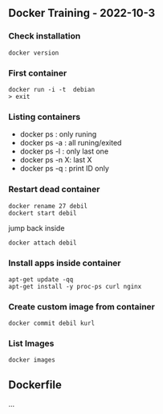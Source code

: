 ## Docker Training - 2022-10-3

### Check installation
```
docker version
```

### First container
```
docker run -i -t  debian
> exit
```

### Listing containers

- docker ps : only runing
- docker ps -a : all runing/exited
- docker ps -l : only last one
- docker ps -n X: last X
- docker ps -q : print ID only

### Restart dead container
```
docker rename 27 debil
dockert start debil
```

jump back inside
```
docker attach debil
```

### Install apps inside container

```
apt-get update -qq
apt-get install -y proc-ps curl nginx
```

### Create custom image from container

```
docker commit debil kurl
```

### List Images

```
docker images
```

## Dockerfile 

...